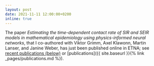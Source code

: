 ```yaml
---
layout: post
date: 2021-11-11 12:00:00+0200
inline: true
---
```


The paper *Estimating the time-dependent contact rate of SIR and SEIR models in mathematical epidemiology using physics-informed neural networks*, that I co-authored with Viktor Grimm, Axel Klawonn, Martin Lanser, and Janine Weber, has just been published online in ETNA; see <a href="#recent publications">recent publications (below)</a> or [publications]({{ site.baseurl }}{% link _pages/publications.md %}).
